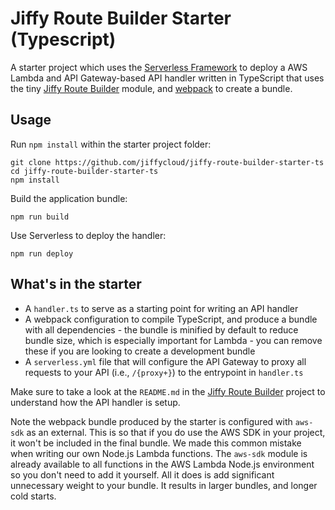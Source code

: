 # Jiffy Route Builder Starter (Typescript)

A starter project which uses the [Serverless Framework](https://serverless.com/framework/docs) to deploy a AWS Lambda and API Gateway-based API handler written in TypeScript that uses the tiny [Jiffy Route Builder](https://github.com/jiffycloud/jiffy-route-builder) module, and [webpack](https://webpack.js.org) to create a bundle.



## Usage

Run `npm install` within the starter project folder:

```
git clone https://github.com/jiffycloud/jiffy-route-builder-starter-ts
cd jiffy-route-builder-starter-ts
npm install
```

Build the application bundle:

```
npm run build
```

Use Serverless to deploy the handler:

```
npm run deploy
```



## What's in the starter

- A `handler.ts` to serve as a starting point for writing an API handler
- A webpack configuration to compile TypeScript, and produce a bundle with all dependencies - the bundle is minified by default to reduce bundle size, which is especially important for Lambda - you can remove these if you are looking to create a development bundle
- A `serverless.yml` file that will configure the API Gateway to proxy all requests to your API (i.e., `/{proxy+}`) to the entrypoint in `handler.ts`

Make sure to take a look at the `README.md` in the  [Jiffy Route Builder](https://github.com/jiffycloud/jiffy-route-builder) project to understand how the API handler is setup. 

Note the webpack bundle produced by the starter is configured with `aws-sdk` as an external. This is so that if you do use the AWS SDK in your project, it won't be included in the final bundle. We made this common mistake when writing our own Node.js Lambda functions. The `aws-sdk` module is already available to all functions in the AWS Lambda Node.js environment so you don't need to add it yourself. All it does is add significant unnecessary weight to your bundle. It results in larger bundles, and longer cold starts.